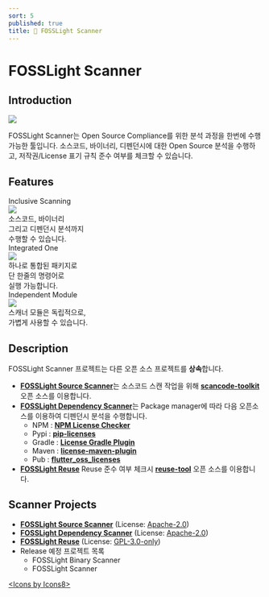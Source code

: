 ```yaml
---
sort: 5
published: true
title: 🔎 FOSSLight Scanner
---
```

# FOSSLight Scanner


## Introduction
<img src="https://github.com/fosslight/ko/raw/main/assets/img/fosslight_scanner.jpg">

FOSSLight Scanner는 Open Source Compliance를 위한 분석 과정을 한번에 수행 가능한 툴입니다. 소스코드, 바이너리, 디펜던시에 대한 Open Source 분석을 수행하고, 저작권/License 표기 규칙 준수 여부를 체크할 수 있습니다.

## Features

<div class="flex-container">
  <div class="flex-contents">
    <div>
      <div id="feature_title">
        Inclusive Scanning
      </div>
      <div id="feature_img">
        <img src="https://img.icons8.com/dotty/80/000000/check-all.png"/>
      </div>
      <div id="feature_content">
        소스코드, 바이너리<br>그리고 디펜던시 분석까지<br>수행할 수 있습니다.
      </div>
    </div>
  </div>

  <div class="flex-contents">
    <div>
      <div id="feature_title">
        Integrated One
      </div>
      <div id="feature_img">
        <img src="https://img.icons8.com/wired/64/000000/workspace-one.png"/>
      </div>
      <div id="feature_content">
        하나로 통합된 패키지로<br>단 한줄의 명령어로<br>실행 가능합니다.
      </div>
    </div>
  </div>

  <div class="flex-contents">
    <div>
      <div id="feature_title">
        Independent Module
      </div>
      <div id="feature_img">
        <img src="https://img.icons8.com/dotty/80/000000/module.png"/>
      </div>
      <div id="feature_content">
        스캐너 모듈은 독립적으로,<br>가볍게 사용할 수 있습니다.
      </div>
    </div>
  </div>
</div>

## Description

FOSSLight Scanner 프로젝트는 다른 오픈 소스 프로젝트를 **상속**합니다.

- [**FOSSLight Source Scanner**](1_source.md)는 소스코드 스캔 작업을 위해 **[scancode-toolkit](https://github.com/nexB/scancode-toolkit)** 오픈 소스를 이용합니다.
- [**FOSSLight Dependency Scanner**](2_dependency.md)는 Package manager에 따라 다음 오픈소스를 이용하여 디펜던시 분석을 수행합니다.
  - NPM : **[NPM License Checker](https://github.com/davglass/license-checker)**
  - Pypi : **[pip-licenses](https://github.com/raimon49/pip-licenses)**
  - Gradle : **[License Gradle Plugin](https://github.com/hierynomus/license-gradle-plugin)**
  - Maven : **[license-maven-plugin](https://github.com/mojohaus/license-maven-plugin)**
  - Pub : **[flutter_oss_licenses](https://github.com/espresso3389/flutter_oss_licenses)**
- [**FOSSLight Reuse**](3_reuse.md) Reuse 준수 여부 체크시 **[reuse-tool](https://github.com/fsfe/reuse-tool)** 오픈 소스를 이용합니다.

## Scanner Projects

- [**FOSSLight Source Scanner**](1_source.md) (License: [Apache-2.0](https://github.com/fosslight/fosslight_source_scanner/blob/main/LICENSE))
- [**FOSSLight Dependency Scanner**](2_dependency.md) (License: [Apache-2.0](https://github.com/fosslight/fosslight_dependency_scanner/blob/main/LICENSE))
- [**FOSSLight Reuse**](3_reuse.md) (License: [GPL-3.0-only](https://github.com/fosslight/fosslight_reuse/blob/main/LICENSE))
- Release 예정 프로젝트 목록
  - FOSSLight Binary Scanner
  - FOSSLight Scanner

      
<div class="right"><a href="https://icons8.com/icon">&lt;Icons by Icons8&gt;</a></div>
